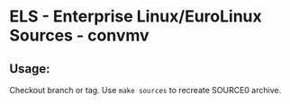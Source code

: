 # ELS - Enterprise Linux/EuroLinux Sources - convmv
 
## Usage:
  Checkout branch or tag. Use `make sources` to recreate  SOURCE0 archive.

